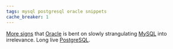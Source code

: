 ```yaml
---
tags: mysql postgresql oracle snippets
cache_breaker: 1
---
```


[More signs](http://blog.mariadb.org/disappearing-test-cases/) that [Oracle](/wiki/Oracle) is bent on slowly strangulating [MySQL](/wiki/MySQL) into irrelevance. Long live [PostgreSQL](/wiki/PostgreSQL).
